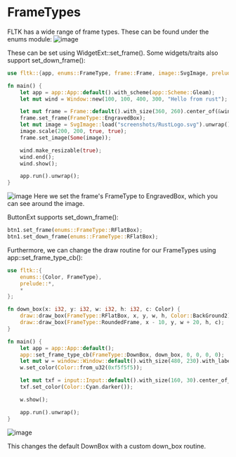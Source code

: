 # FrameTypes

FLTK has a wide range of frame types. These can be found under the enums module:
![image](https://github.com/fltk-rs/fltk-rs/raw/master/screenshots/frames.jpg)

These can be set using WidgetExt::set_frame(). Some widgets/traits also support set_down_frame():
```rust
use fltk::{app, enums::FrameType, frame::Frame, image::SvgImage, prelude::*, window::Window};

fn main() {
    let app = app::App::default().with_scheme(app::Scheme::Gleam);
    let mut wind = Window::new(100, 100, 400, 300, "Hello from rust");

    let mut frame = Frame::default().with_size(360, 260).center_of(&wind);
    frame.set_frame(FrameType::EngravedBox);
    let mut image = SvgImage::load("screenshots/RustLogo.svg").unwrap();
    image.scale(200, 200, true, true);
    frame.set_image(Some(image));

    wind.make_resizable(true);
    wind.end();
    wind.show();

    app.run().unwrap();
}
```
![image](https://github.com/fltk-rs/fltk-rs/raw/master/screenshots/hello.jpg)
Here we set the frame's FrameType to EngravedBox, which you can see around the image.

ButtonExt supports set_down_frame():
```rust
btn1.set_frame(enums::FrameType::RFlatBox);
btn1.set_down_frame(enums::FrameType::RFlatBox);
```

Furthermore, we can change the draw routine for our FrameTypes using app::set_frame_type_cb():
```rust
use fltk::{
    enums::{Color, FrameType},
    prelude::*,
    *
};

fn down_box(x: i32, y: i32, w: i32, h: i32, c: Color) {
    draw::draw_box(FrameType::RFlatBox, x, y, w, h, Color::BackGround2);
    draw::draw_box(FrameType::RoundedFrame, x - 10, y, w + 20, h, c);
}

fn main() {
    let app = app::App::default();
    app::set_frame_type_cb(FrameType::DownBox, down_box, 0, 0, 0, 0);
    let mut w = window::Window::default().with_size(480, 230).with_label("Gui");
    w.set_color(Color::from_u32(0xf5f5f5));

    let mut txf = input::Input::default().with_size(160, 30).center_of_parent();    
    txf.set_color(Color::Cyan.darker());

    w.show();

    app.run().unwrap();
}
```

![image](https://user-images.githubusercontent.com/37966791/146932070-ae63fd63-3f37-4d97-978e-4604d2bc0e4b.png)

This changes the default DownBox with a custom down_box routine.